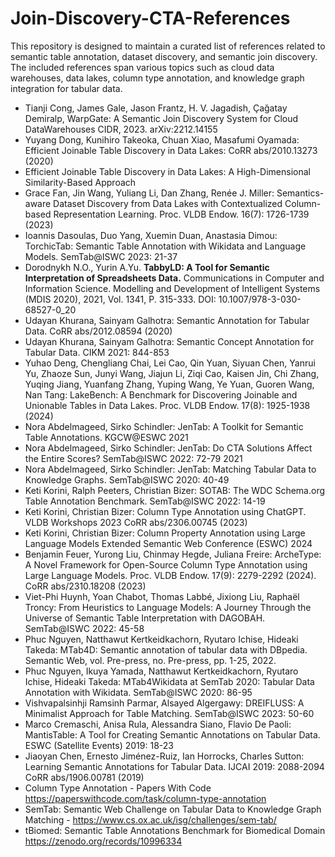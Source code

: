 # Join-Discovery-CTA-References
This repository is designed to maintain a curated list of references related to semantic table annotation, dataset discovery, and semantic join discovery. The included references span various topics such as cloud data warehouses, data lakes, column type annotation, and knowledge graph integration for tabular data.


- Tianji Cong, James Gale, Jason Frantz, H. V. Jagadish, Çağatay Demiralp, WarpGate: A Semantic Join Discovery System for Cloud DataWarehouses CIDR, 2023. arXiv:2212.14155 
- Yuyang Dong, Kunihiro Takeoka, Chuan Xiao, Masafumi Oyamada: Efficient Joinable Table Discovery in Data Lakes:  CoRR abs/2010.13273 (2020)
- Efficient Joinable Table Discovery in Data Lakes: A High-Dimensional Similarity-Based Approach
- Grace Fan, Jin Wang, Yuliang Li, Dan Zhang, Renée J. Miller: Semantics-aware Dataset Discovery from Data Lakes with Contextualized Column-based Representation Learning. Proc. VLDB Endow. 16(7): 1726-1739 (2023)
- Ioannis Dasoulas, Duo Yang, Xuemin Duan, Anastasia Dimou: TorchicTab: Semantic Table Annotation with Wikidata and Language Models. SemTab@ISWC 2023: 21-37
- Dorodnykh N.O., Yurin A.Yu. **TabbyLD: A Tool for Semantic Interpretation of Spreadsheets Data.** Communications in Computer and Information Science. Modelling and Development of Intelligent Systems (MDIS 2020), 2021, Vol. 1341, P. 315-333. DOI: 10.1007/978-3-030-68527-0_20
- Udayan Khurana, Sainyam Galhotra: Semantic Annotation for Tabular Data. CoRR abs/2012.08594 (2020)
- Udayan Khurana, Sainyam Galhotra: Semantic Concept Annotation for Tabular Data. CIKM 2021: 844-853
- Yuhao Deng, Chengliang Chai, Lei Cao, Qin Yuan, Siyuan Chen, Yanrui Yu, Zhaoze Sun, Junyi Wang, Jiajun Li, Ziqi Cao, Kaisen Jin, Chi Zhang, Yuqing Jiang, Yuanfang Zhang, Yuping Wang, Ye Yuan, Guoren Wang, Nan Tang: LakeBench: A Benchmark for Discovering Joinable and Unionable Tables in Data Lakes. Proc. VLDB Endow. 17(8): 1925-1938 (2024)
- Nora Abdelmageed, Sirko Schindler: JenTab: A Toolkit for Semantic Table Annotations. KGCW@ESWC 2021
- Nora Abdelmageed, Sirko Schindler: JenTab: Do CTA Solutions Affect the Entire Scores? SemTab@ISWC 2022: 72-79 2021
- Nora Abdelmageed, Sirko Schindler: JenTab: Matching Tabular Data to Knowledge Graphs. SemTab@ISWC 2020: 40-49
- Keti Korini, Ralph Peeters, Christian Bizer: SOTAB: The WDC Schema.org Table Annotation Benchmark. SemTab@ISWC 2022: 14-19
- Keti Korini, Christian Bizer: Column Type Annotation using ChatGPT. VLDB Workshops 2023 CoRR abs/2306.00745 (2023)
- Keti Korini, Christian Bizer: Column Property Annotation using Large Language Models Extended Semantic Web Conference (ESWC) 2024
- Benjamin Feuer, Yurong Liu, Chinmay Hegde, Juliana Freire: ArcheType: A Novel Framework for Open-Source Column Type Annotation using Large Language Models. Proc. VLDB Endow. 17(9): 2279-2292 (2024). CoRR abs/2310.18208 (2023)
- Viet-Phi Huynh, Yoan Chabot, Thomas Labbé, Jixiong Liu, Raphaël Troncy: From Heuristics to Language Models: A Journey Through the Universe of Semantic Table Interpretation with DAGOBAH. SemTab@ISWC 2022: 45-58
- Phuc Nguyen, Natthawut Kertkeidkachorn, Ryutaro Ichise, Hideaki Takeda: MTab4D: Semantic annotation of tabular data with DBpedia. Semantic Web, vol. Pre-press, no. Pre-press, pp. 1-25, 2022.
- Phuc Nguyen, Ikuya Yamada, Natthawut Kertkeidkachorn, Ryutaro Ichise, Hideaki Takeda: MTab4Wikidata at SemTab 2020: Tabular Data Annotation with Wikidata. SemTab@ISWC 2020: 86-95
- Vishvapalsinhji Ramsinh Parmar, Alsayed Algergawy: DREIFLUSS: A Minimalist Approach for Table Matching. SemTab@ISWC 2023: 50-60
- Marco Cremaschi, Anisa Rula, Alessandra Siano, Flavio De Paoli: MantisTable: A Tool for Creating Semantic Annotations on Tabular Data. ESWC (Satellite Events) 2019: 18-23
- Jiaoyan Chen, Ernesto Jiménez-Ruiz, Ian Horrocks, Charles Sutton: Learning Semantic Annotations for Tabular Data. IJCAI 2019: 2088-2094 CoRR abs/1906.00781 (2019)
- Column Type Annotation - Papers With Code https://paperswithcode.com/task/column-type-annotation
- SemTab: Semantic Web Challenge on Tabular Data to Knowledge Graph Matching - https://www.cs.ox.ac.uk/isg/challenges/sem-tab/
- tBiomed: Semantic Table Annotations Benchmark for Biomedical Domain https://zenodo.org/records/10996334
